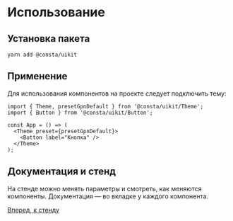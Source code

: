 # Использование

## Установка пакета

```
yarn add @consta/uikit
```

## Применение

Для использования компонентов на проекте следует подключить тему:

```tsx
import { Theme, presetGpnDefault } from '@consta/uikit/Theme';
import { Button } from '@consta/uikit/Button';

const App = () => (
  <Theme preset={presetGpnDefault}>
    <Button label="Кнопка" />
  </Theme>
);
```

## Документация и стенд

На стенде можно менять параметры и смотреть, как меняются компоненты. Документация — во вкладке у каждого компонента.

[Вперед, к стенду](https://consta-uikit.vercel.app/)
